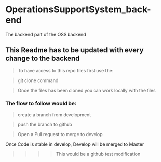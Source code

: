 # OperationsSupportSystem_back-end
The backend part of the OSS backend

## This Readme has to be updated with every change to the backend 

> To have access to this repo files first use the:

> git clone command

> Once the files has been cloned you can work locally with the files

### The flow to follow would be:

> create a branch from development

> push the branch to github

> Open a Pull request to merge to develop

Once Code is stable in develop, Develop will be merged to Master

>>>> This would be a github test modification


